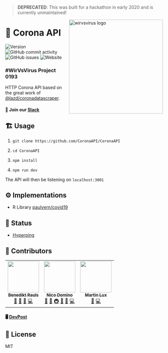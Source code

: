 > **DEPRECATED**: This was built for a hackathon in early 2020 and is currently unmaintained!

<img src="https://imgur.com/BYL9tJl.png" width="300px" align="right" alt="wirvsvirus logo" />

# 🦠 Corona API 

![Version](https://img.shields.io/github/package-json/v/coronaapi/coronaapi?style=flat-square)
![GitHub commit activity](https://img.shields.io/github/commit-activity/w/coronaapi/coronaapi?label=commits&style=flat-square)
![GitHub issues](https://img.shields.io/github/issues-raw/coronaapi/coronaapi?style=flat-square)
![Website](https://img.shields.io/website?down_color=lightgrey&down_message=offline&style=flat-square&up_color=green&up_message=online&url=https%3A%2F%2Fdata.corona-api.org)

### #WirVsVirus Project 0193

HTTP Corona API based on the great work of [@lazd/coronadatascraper](https://github.com/lazd/coronadatascraper).

#### 💌 Join our [Slack](https://join.slack.com/t/corona-api/shared_invite/zt-d3q97q52-2~0Jh7YV1WHVDY~TpENVtg)

## 🏗️ Usage

1. `git clone https://github.com/CoronaAPI/CoronaAPI`

2. `cd CoronaAPI`

3. `npm install`

4. `npm run dev`

The API will then be listening on `localhost:3001`

## ⚙️ Implementations

- R Library [paulvern/covid19]( https://github.com/paulvern/covid19/tree/master/readcorona )

## 👀 Status

- [Hyperping](https://status.corona-api.org)

## 🙏 Contributors

<table>
  <tr>
    <td align="center">
      <a href="https://github.com/brauls">
      <img src="https://avatars.githubusercontent.com/u/6483465?v=2" width="100px;" alt=""/>
      <br />
      <sub><b>Benedikt Rauls</b></sub></a>
      <br /> 
      <a href="https://github.com/CoronaAPI/CoronaAPI/commits?author=brauls" title="Documentation">📖</a> 
      <a href="https://github.com/CoronaAPI/CoronaAPI/pulls?q=is%3Apr+reviewed-by%3Abrauls" title="Reviewed Pull Requests">👀</a> 
      <a href="#tool-brauls" title="Tools">🔧</a>
      <a href="#code-brauls" title="Code">💻</a>
    </td>
    <td align="center">
      <a href="https://ndo.dev">
        <img src="https://avatars2.githubusercontent.com/u/7415984?v=4" width="100px;" alt=""/><br />
        <sub><b>Nico Domino</b></sub>
      </a><br />
      <a href="https://github.com/CoronaAPI/CoronaAPI/commits?author=ndom91" title="Documentation">📖</a> <a href="#tool-ndom91" title="Tools">🔧</a> 
      <a href="#infra-ndom91" title="Infrastructure (Hosting, Build-Tools, etc)">🚇</a> 
      <a href="#maintenance-ndom91" title="Maintenance">🚧</a>
      <a href="#design-juliawernecke" title="Design">🎨</a>
      <a href="#code-ndom91" title="Code">💻</a>
    </td>
    <td align="center">
      <a href="https://github.com/martiL">
        <img src="https://avatars2.githubusercontent.com/u/5569498?v=4" width="100px;" alt=""/><br />
        <sub><b>Martin Lux</b></sub>
      </a><br />
      <a href="https://github.com/CoronaAPI/CoronaAPI/commits?author=martiL" title="Documentation">📖</a>
      <a href="#code-martiL" title="Code">💻</a>
    </td>
  </tr>
</table>

#### 🖥️ [DevPost](https://devpost.com/software/1_038_a_daten_0193_coronaapi) 

## 📝 License

MIT
